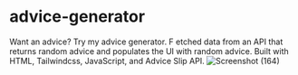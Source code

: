# advice-generator

Want an advice? Try my advice generator. F
etched data from an API that returns random advice and populates the UI with random advice. 
Built with HTML, Tailwindcss, JavaScript, and Advice Slip API.
![Screenshot (164)](https://github.com/Yunis-wanji/advice-generator-react/assets/94746081/4144a99c-3a66-4dac-b57e-acc7dd1c25eb)
